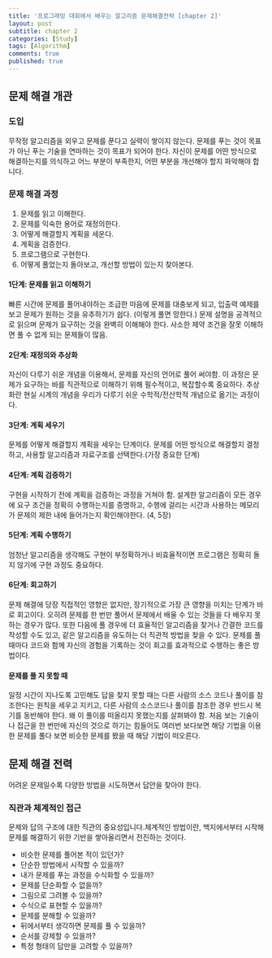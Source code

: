```yaml
---
title: '프로그래밍 대회에서 배우는 알고리즘 문제해결전략 [chapter 2]'
layout: post
subtitle: chapter 2
categories: [Study]
tags: [Algorithm]
comments: true
published: true
---
```

## 문제 해결 개관

### 도입
무작정 알고리즘을 외우고 문제를 푼다고 실력이 쌓이지 않는다. 문제를 푸는 것이 목표가 아닌 푸는 기술을 연마하는 것이 목표가 되어야 한다. 자신이 문제를 어떤 방식으로 해결하는지를 의식하고 어느 부분이 부족한지, 어떤 부분을 개선해야 할지 파악해야 합니다.

### 문제 해결 과정
1. 문제를 읽고 이해한다.
2. 문제를 익숙한 용어로 재정의한다.
3. 어떻게 해결할지 계획을 세운다.
4. 계획을 검증한다.
5. 프로그램으로 구현한다.
6. 어떻게 풀었는지 돌아보고, 개선할 방법이 있는지 찾아본다.

#### 1단계: 문제를 읽고 이해하기
빠른 시간에 문제를 풀어내야하는 조급한 마음에 문제를 대충보게 되고, 입출력 예제를 보고 문제가 원하는 것을 유추하기가 쉽다. (이렇게 풀면 망한다.) 문제 설명을 공격적으로 읽으며 문제가 요구하는 것을 완벽히 이해해야 한다. 사소한 제약 조건을 잘못 이해하면 풀 수 없게 되는 문제들이 많음.

#### 2단계: 재정의와 추상화
자신이 다루기 쉬운 개념을 이용해서, 문제를 자신의 언어로 풀어 써야함. 이 과정은 문제가 요구하는 바를 직관적으로 이해하기 위해 필수적이고, 복잡할수록 중요하다. 추상화란 현실 시계의 개념을 우리가 다루기 쉬운 수학적/전산학적 개념으로 옮기는 과정이다.

#### 3단계: 계획 세우기
문제를 어떻게 해결할지 계획을 세우는 단계이다. 문제를 어떤 방식으로 해결할지 결정하고, 사용할 알고리즘과 자료구조를 선택한다.(가장 중요한 단계) 

#### 4단계: 계획 검증하기
구현을 시작하기 전에 계획을 검증하는 과정을 거쳐야 함. 설계한 알고리즘이 모든 경우에 요구 조건을 정확히 수행하는지를 증명하고, 수행에 걸리는 시간과 사용하는 메모리가 문제의 제한 내에 들어가는지 확인해야한다. (4, 5장)

#### 5단계: 계획 수행하기
엄청난 알고리즘을 생각해도 구현이 부정확하거나 비효율적이면 프로그램은 정확히 돌지 않기에 구현 과정도 중요하다.

#### 6단계: 회고하기
문제 해결에 당장 직접적인 영향은 없지만, 장기적으로 가장 큰 영향을 미치는 단계가 바로 회고이다. 오히려 문제를 한 번만 풀어서 문제에서 배울 수 있는 것들을 다 배우지 못하는 경우가 많다. 또한 다음에 풀 경우에 더 효율적인 알고리즘을 찾거나 간결한 코드를 작성할 수도 있고, 같은 알고리즘을 유도하는 더 직관적 방법을 찾을 수 있다. 문제를 풀 때마다 코드와 함께 자신의 경험을 기록하는 것이 회고를 효과적으로 수행하는 좋은 방법이다.

#### 문제를 풀 지 못할 때
일정 시간이 지나도록 고민해도 답을 찾지 못할 때는 다른 사람의 소스 코드나 풀이를 참조한다는 원칙을 세우고 지키고, 다른 사람의 소스코드나 풀이를 참조한 경우 반드시 복기를 동반해야 한다. 왜 이 풀이를 떠올리지 못했는지를 살펴봐야 함. 처음 보는 기술이나 접근을 한 번만에 자신의 것으로 하기는 힘들어도 여러번 보다보면 해당 기법을 이용한 문제를 풀다 보면 비슷한 문제를 봤을 때 해당 기법이 떠오른다.

## 문제 해결 전력
어려운 문제일수록 다양한 방법을 시도하면서 답안을 찾아야 한다.

### 직관과 체계적인 접근
문제와 답의 구조에 대한 직관의 중요성입니다.체계적인 방법이란, 백지에서부터 시작해 문제를 해결하기 위한 기반을 쌓아올리면서 전진하는 것이다.
- 비슷한 문제를 풀어본 적이 있던가?
- 단순한 방법에서 시작할 수 있을까?
- 내가 문제를 푸는 과정을 수식화할 수 있을까?
- 문제를 단순화할 수 없을까?
- 그림으로 그려볼 수 있을까?
- 수식으로 표현할 수 있을까?
- 문제를 분해할 수 있을까?
- 뒤에서부터 생각하면 문제를 풀 수 있을까?
- 순서를 강제할 수 있을까?
- 특정 형태의 답만을 고려할 수 있을까?